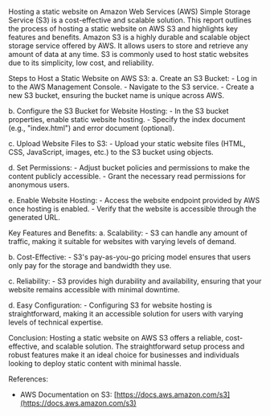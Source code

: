 Hosting a static website on Amazon Web Services (AWS) Simple Storage Service (S3) is a cost-effective and scalable solution. This report outlines the process of hosting a static website on AWS S3 and highlights key features and benefits.
 Amazon S3 is a highly durable and scalable object storage service offered by AWS. It allows users to store and retrieve any amount of data at any time. S3 is commonly used to host static websites due to its simplicity, low cost, and reliability.

Steps to Host a Static Website on AWS S3:
   a. Create an S3 Bucket:
      - Log in to the AWS Management Console.
      - Navigate to the S3 service.
      - Create a new S3 bucket, ensuring the bucket name is unique across AWS.

 
   b. Configure the S3 Bucket for Website Hosting:
      - In the S3 bucket properties, enable static website hosting.
      - Specify the index document (e.g., "index.html") and error document (optional).
 
   c. Upload Website Files to S3:
      - Upload your static website files (HTML, CSS, JavaScript, images, etc.) to the S3 bucket using  objects.
 
   d. Set Permissions:
      - Adjust bucket policies and permissions to make the content publicly accessible.
      - Grant the necessary read permissions for anonymous users.
     
   e. Enable Website Hosting:
      - Access the website endpoint provided by AWS once hosting is enabled.
      - Verify that the website is accessible through the generated URL.
 
Key Features and Benefits:
   a. Scalability:
      - S3 can handle any amount of traffic, making it suitable for websites with varying levels of demand.

   b. Cost-Effective:
      - S3's pay-as-you-go pricing model ensures that users only pay for the storage and bandwidth they use.

   c. Reliability:
      - S3 provides high durability and availability, ensuring that your website remains accessible with minimal downtime.

   d. Easy Configuration:
      - Configuring S3 for website hosting is straightforward, making it an accessible solution for users with varying levels of technical expertise.

Conclusion:
   Hosting a static website on AWS S3 offers a reliable, cost-effective, and scalable solution. The straightforward setup process and robust features make it an ideal choice for businesses and individuals looking to deploy static content with minimal hassle.

References:
   - AWS Documentation on S3: [https://docs.aws.amazon.com/s3](https://docs.aws.amazon.com/s3)

